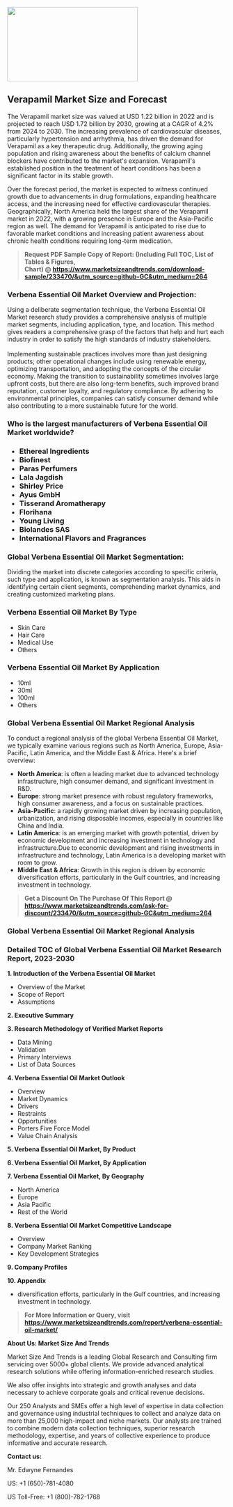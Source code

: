 <p><img class="alignnone size-medium wp-image-20088" src="https://ffe5etoiles.com/wp-content/uploads/2024/12/MST1-300x171.png" alt="" width="300" height="171" /></p><h2>Verapamil Market Size and Forecast</h2><p>The Verapamil market size was valued at USD 1.22 billion in 2022 and is projected to reach USD 1.72 billion by 2030, growing at a CAGR of 4.2% from 2024 to 2030. The increasing prevalence of cardiovascular diseases, particularly hypertension and arrhythmia, has driven the demand for Verapamil as a key therapeutic drug. Additionally, the growing aging population and rising awareness about the benefits of calcium channel blockers have contributed to the market's expansion. Verapamil's established position in the treatment of heart conditions has been a significant factor in its stable growth.</p><p>Over the forecast period, the market is expected to witness continued growth due to advancements in drug formulations, expanding healthcare access, and the increasing need for effective cardiovascular therapies. Geographically, North America held the largest share of the Verapamil market in 2022, with a growing presence in Europe and the Asia-Pacific region as well. The demand for Verapamil is anticipated to rise due to favorable market conditions and increasing patient awareness about chronic health conditions requiring long-term medication.</p></p><blockquote id="" class=""><strong>Request PDF Sample Copy of Report: (Including Full TOC, List of Tables &amp; Figures, Chart)&nbsp;@&nbsp;<strong><a href="https://www.marketsizeandtrends.com/download-sample/233470/&utm_source=github-GC&utm_medium=264" target="_blank">https://www.marketsizeandtrends.com/download-sample/233470/&utm_source=github-GC&utm_medium=264</a></strong></strong></blockquote><h3 id="" class="">Verbena Essential Oil Market&nbsp;Overview and Projection:</h3><p id="" class="">Using a deliberate segmentation technique, the Verbena Essential Oil Market research study provides a comprehensive analysis of multiple market segments, including application, type, and location. This method gives readers a comprehensive grasp of the factors that help and hurt each industry in order to satisfy the high standards of industry stakeholders. <br /> <br />Implementing sustainable practices involves more than just designing products; other operational changes include using renewable energy, optimizing transportation, and adopting the concepts of the circular economy. Making the transition to sustainability sometimes involves large upfront costs, but there are also long-term benefits, such improved brand reputation, customer loyalty, and regulatory compliance. By adhering to environmental principles, companies can satisfy consumer demand while also contributing to a more sustainable future for the world.</p><h3 id="" class="">Who is the largest manufacturers of&nbsp;Verbena Essential Oil Market worldwide?</h3><h3 class=""><p><ul><li>Ethereal Ingredients </li><li> Biofinest </li><li> Paras Perfumers </li><li> Lala Jagdish </li><li> Shirley Price </li><li> Ayus GmbH </li><li> Tisserand Aromatherapy </li><li> Florihana </li><li> Young Living </li><li> Biolandes SAS </li><li> International Flavors and Fragrances</li></ul></p></h3><h3 id="" class="">Global&nbsp;Verbena Essential Oil Market Segmentation:</h3><p id="" class="">Dividing the market into discrete categories according to specific criteria, such type and application, is known as segmentation analysis. This aids in identifying certain client segments, comprehending market dynamics, and creating customized marketing plans.</p><h3 id="" class="">Verbena Essential Oil Market&nbsp;By Type</h3><p><p><ul><li>Skin Care</li><li> Hair Care</li><li> Medical Use</li><li> Others</p></li></ul></p></p><h3 id="" class="">Verbena Essential Oil Market&nbsp;By Application</h3><p class=""><p><ul><li>10ml</li><li> 30ml</li><li> 100ml</li><li> Others</li></ul></p></p><h3 id="" class="">Global Verbena Essential Oil Market Regional Analysis</h3><p id="" class="">To conduct a regional analysis of the global Verbena Essential Oil Market, we typically examine various regions such as North America, Europe, Asia-Pacific, Latin America, and the Middle East &amp; Africa. Here's a brief overview:</p><ul><li><strong>North America</strong>: is often a leading market due to advanced technology infrastructure, high consumer demand, and significant investment in R&amp;D.</li><li><strong>Europe</strong>: strong market presence with robust regulatory frameworks, high consumer awareness, and a focus on sustainable practices.</li><li><strong>Asia-Pacific</strong>: a rapidly growing market driven by increasing population, urbanization, and rising disposable incomes, especially in countries like China and India.</li><li><strong>Latin America</strong>: is an emerging market with growth potential, driven by economic development and increasing investment in technology and infrastructure.Due to economic development and rising investments in infrastructure and technology, Latin America is a developing market with room to grow.</li><li><strong>Middle East &amp; Africa</strong>: Growth in this region is driven by economic diversification efforts, particularly in the Gulf countries, and increasing investment in technology.</li></ul><blockquote id="" class=""><strong>Get a Discount On The Purchase Of This Report @ <strong><a href="https://www.marketsizeandtrends.com/ask-for-discount/233470/&utm_source=github-GC&utm_medium=264" target="_blank">https://www.marketsizeandtrends.com/ask-for-discount/233470/&utm_source=github-GC&utm_medium=264</a></strong></strong></blockquote><h3 id="" class="">Global Verbena Essential Oil Market Regional Analysis</h3><h3 id="" class="">Detailed TOC of Global Verbena Essential Oil Market Research Report, 2023-2030</h3><p id="" class=""><strong>1. Introduction of the Verbena Essential Oil Market</strong></p><ul><li>Overview of the Market</li><li>Scope of Report</li><li>Assumptions</li></ul><p id="" class=""><strong>2. Executive Summary</strong></p><p id="" class=""><strong>3. Research Methodology of Verified Market Reports</strong></p><ul><li>Data Mining</li><li>Validation</li><li>Primary Interviews</li><li>List of Data Sources</li></ul><p id="" class=""><strong>4. Verbena Essential Oil Market Outlook</strong></p><ul><li>Overview</li><li>Market Dynamics</li><li>Drivers</li><li>Restraints</li><li>Opportunities</li><li>Porters Five Force Model</li><li>Value Chain Analysis</li></ul><p id="" class=""><strong>5. Verbena Essential Oil Market, By Product</strong></p><p id="" class=""><strong>6. Verbena Essential Oil Market, By Application</strong></p><p id="" class=""><strong>7. Verbena Essential Oil Market, By Geography</strong></p><ul><li>North America</li><li>Europe</li><li>Asia Pacific</li><li>Rest of the World</li></ul><p id="" class=""><strong>8. Verbena Essential Oil Market Competitive Landscape</strong></p><ul><li>Overview</li><li>Company Market Ranking</li><li>Key Development Strategies</li></ul><p id="" class=""><strong>9. Company Profiles</strong></p><p id="" class=""><strong>10. Appendix</strong></p><ul><li>diversification efforts, particularly in the Gulf countries, and increasing investment in technology.</li></ul><blockquote id="" class=""><strong>For More Information or Query, visit <strong><strong><a href="https://www.marketsizeandtrends.com/report/verbena-essential-oil-market/" target="_blank">https://www.marketsizeandtrends.com/report/verbena-essential-oil-market/</a></strong></strong></strong></blockquote><p id="" class=""><strong>About Us: Market Size And Trends</strong></p><p id="" class="">Market Size And Trends is a leading Global Research and Consulting firm servicing over 5000+ global clients. We provide advanced analytical research solutions while offering information-enriched research studies.</p><p id="" class="">We also offer insights into strategic and growth analyses and data necessary to achieve corporate goals and critical revenue decisions.</p><p id="" class="">Our 250 Analysts and SMEs offer a high level of expertise in data collection and governance using industrial techniques to collect and analyze data on more than 25,000 high-impact and niche markets. Our analysts are trained to combine modern data collection techniques, superior research methodology, expertise, and years of collective experience to produce informative and accurate research.</p><p id="" class=""><strong>Contact us:</strong></p><p id="" class="">Mr. Edwyne Fernandes</p><p id="" class="">US: +1 (650)-781-4080</p><p id="" class="">US Toll-Free: +1 (800)-782-1768</p>
